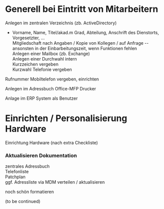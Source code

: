 # Generell bei Eintritt von Mitarbeitern  

Anlegen im zentralen Verzeichnis (zb. ActiveDirectory)  
  - Vorname, Name, Titel/akad.m Grad, Abteilung, Anschrift des Dienstorts, Vorgesetzter, ...  
Mitgliedschaft nach Angaben / Kopie von Kollegen / auf Anfrage -- ansonsten in der Einbarbeitungszeit, wenn Funktionen fehlen  
Anlegen einer Mailbox (zb. Exchange)  
Anlegen einer Durchwahl intern  
Kurzzeichen vergeben  
Kurzwahl Telefonie vergeben  

Rufnummer Mobiltelefon  vergeben, einrichten

Anlegen im Adressbuch Office-MFP Drucker  

Anlage im ERP System als Benutzer  


# Einrichten / Personalisierung Hardware

Einrichtung Hardware (nach extra Checkliste)  


### Aktualisieren Dokumentation  
zentrales Adressbuch  
Telefonliste  
Patchplan  
ggf. Adressliste via MDM verteilen / aktualisieren  

noch schön formatieren  

(to be continued)
